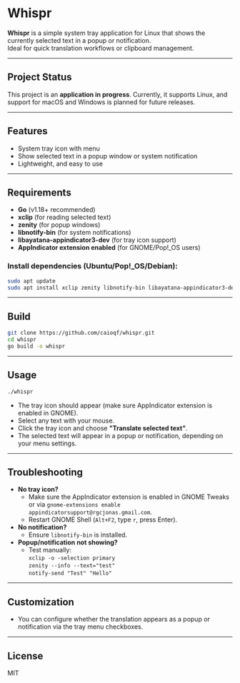 # Whispr

**Whispr** is a simple system tray application for Linux that shows the currently selected text in a popup or notification.  
Ideal for quick translation workflows or clipboard management.

---

## Project Status

This project is an **application in progress**. Currently, it supports Linux, and support for macOS and Windows is planned for future releases.

---

## Features

- System tray icon with menu
- Show selected text in a popup window or system notification
- Lightweight, and easy to use

---

## Requirements

- **Go** (v1.18+ recommended)
- **xclip** (for reading selected text)
- **zenity** (for popup windows)
- **libnotify-bin** (for system notifications)
- **libayatana-appindicator3-dev** (for tray icon support)
- **AppIndicator extension enabled** (for GNOME/Pop!_OS users)

### Install dependencies (Ubuntu/Pop!_OS/Debian):

```bash
sudo apt update
sudo apt install xclip zenity libnotify-bin libayatana-appindicator3-dev gnome-shell-extension-appindicator
```

---

## Build

```bash
git clone https://github.com/caioqf/whispr.git
cd whispr
go build -o whispr
```

---

## Usage

```bash
./whispr
```

- The tray icon should appear (make sure AppIndicator extension is enabled in GNOME).
- Select any text with your mouse.
- Click the tray icon and choose **"Translate selected text"**.
- The selected text will appear in a popup or notification, depending on your menu settings.

---

## Troubleshooting

- **No tray icon?**
  - Make sure the AppIndicator extension is enabled in GNOME Tweaks or via `gnome-extensions enable appindicatorsupport@rgcjonas.gmail.com`.
  - Restart GNOME Shell (`Alt+F2`, type `r`, press Enter).
- **No notification?**
  - Ensure `libnotify-bin` is installed.
- **Popup/notification not showing?**
  - Test manually:  
    `xclip -o -selection primary`  
    `zenity --info --text="test"`  
    `notify-send "Test" "Hello"`

---

## Customization

- You can configure whether the translation appears as a popup or notification via the tray menu checkboxes.

---

## License

MIT
